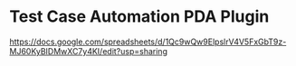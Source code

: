 # Test Case Automation PDA Plugin
https://docs.google.com/spreadsheets/d/1Qc9wQw9ElpslrV4V5FxGbT9z-MJ60KyBIDMwXC7y4KI/edit?usp=sharing
